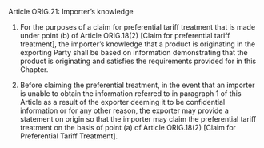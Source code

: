 Article ORIG.21: Importer’s knowledge

1. For the purposes of a claim for preferential tariff treatment that is made under point (b) of Article ORIG.18(2) [Claim for preferential tariff treatment], the importer’s knowledge that a product is originating in the exporting Party shall be based on information demonstrating that the product is originating and satisfies the requirements provided for in this Chapter.

2. Before claiming the preferential treatment, in the event that an importer is unable to obtain the information referred to in paragraph 1 of this Article as a result of the exporter deeming it to be confidential information or for any other reason, the exporter may provide a statement on origin so that the importer may claim the preferential tariff treatment on the basis of point (a) of Article ORIG.18(2) [Claim for Preferential Tariff Treatment].
